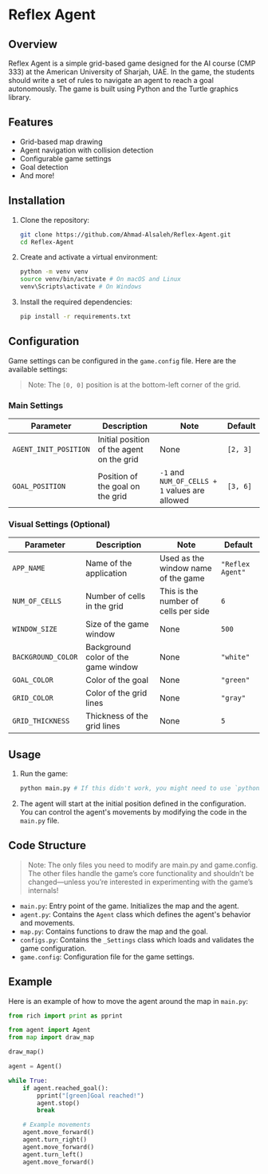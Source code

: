 # Reflex Agent

## Overview

Reflex Agent is a simple grid-based game designed for the AI course (CMP 333) at the American University of Sharjah, UAE. In the game, the students should write a set of rules to navigate an agent to reach a goal autonomously. The game is built using Python and the Turtle graphics library.

## Features

- Grid-based map drawing
- Agent navigation with collision detection
- Configurable game settings
- Goal detection
- And more!

## Installation

1. Clone the repository:

    ```sh
    git clone https://github.com/Ahmad-Alsaleh/Reflex-Agent.git
    cd Reflex-Agent
    ```

2. Create and activate a virtual environment:

    ```sh
    python -m venv venv
    source venv/bin/activate # On macOS and Linux
    venv\Scripts\activate # On Windows
    ```

3. Install the required dependencies:

    ```sh
    pip install -r requirements.txt
    ```

## Configuration

Game settings can be configured in the `game.config` file. Here are the available settings:

> Note: The `[0, 0]` position is at the bottom-left corner of the grid.

### Main Settings

| Parameter             | Description                               | Note                                              | Default    |
|-----------------------|-------------------------------------------|---------------------------------------------------|------------|
| `AGENT_INIT_POSITION` | Initial position of the agent on the grid | None                                              | `[2, 3]`   |
| `GOAL_POSITION`       | Position of the goal on the grid          | `-1` and `NUM_OF_CELLS + 1` values are allowed    | `[3, 6]`   |

### Visual Settings (Optional)

| Parameter          | Description                          | Note                                  | Default           |
|--------------------|--------------------------------------|---------------------------------------|-------------------|
| `APP_NAME`         | Name of the application              | Used as the window name of the game   | `"Reflex Agent"`  |
| `NUM_OF_CELLS`     | Number of cells in the grid          | This is the number of cells per side  | `6`               |
| `WINDOW_SIZE`      | Size of the game window              | None                                  | `500`             |
| `BACKGROUND_COLOR` | Background color of the game window  | None                                  | `"white"`         |
| `GOAL_COLOR`       | Color of the goal                    | None                                  | `"green"`         |
| `GRID_COLOR`       | Color of the grid lines              | None                                  | `"gray"`          |
| `GRID_THICKNESS`   | Thickness of the grid lines          | None                                  | `5`               |

## Usage

1. Run the game:

    ```sh
    python main.py # If this didn't work, you might need to use `python3` on macOS and Linux or `py` on Windows
    ```

2. The agent will start at the initial position defined in the configuration. You can control the agent's movements by modifying the code in the `main.py` file.

## Code Structure

> Note: The only files you need to modify are main.py and game.config. The other files handle the game’s core functionality and shouldn’t be changed—unless you’re interested in experimenting with the game’s internals!

- `main.py`: Entry point of the game. Initializes the map and the agent.
- `agent.py`: Contains the `Agent` class which defines the agent's behavior and movements.
- `map.py`: Contains functions to draw the map and the goal.
- `configs.py`: Contains the `_Settings` class which loads and validates the game configuration.
- `game.config`: Configuration file for the game settings.

## Example

Here is an example of how to move the agent around the map in `main.py`:

```py
from rich import print as pprint

from agent import Agent
from map import draw_map

draw_map()

agent = Agent()

while True:
    if agent.reached_goal():
        pprint("[green]Goal reached!")
        agent.stop()
        break

    # Example movements
    agent.move_forward()
    agent.turn_right()
    agent.move_forward()
    agent.turn_left()
    agent.move_forward()
```
